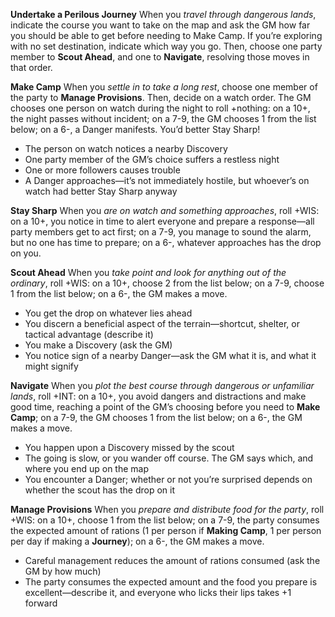 **Undertake a Perilous Journey**
When you _travel through dangerous lands_, indicate the course you want to take on the map and ask the GM how far you should be able to get before needing to Make Camp. If you’re exploring with no set destination, indicate which way you go. Then, choose one party member to **Scout Ahead**, and one to **Navigate**, resolving those moves in that order.

**Make Camp**
When you _settle in to take a long rest_, choose one member of the party to **Manage Provisions**. Then, decide on a watch order. The GM chooses one person on watch during the night to roll +nothing: on a 10+, the night passes without incident; on a 7-9, the GM chooses 1 from the list below; on a 6-, a Danger manifests. You’d better Stay Sharp!
- The person on watch notices a nearby Discovery 
- One party member of the GM’s choice suffers a restless night
- One or more followers causes trouble 
- A Danger approaches—it’s not immediately hostile, but whoever’s on watch had better Stay Sharp anyway

**Stay Sharp**
When you _are on watch and something approaches_, roll +WIS: on a 10+, you notice in time to alert everyone and prepare a response—all party members get to act first; on a 7-9, you manage to sound the alarm, but no one has time to prepare; on a 6-, whatever approaches has the drop on you.

**Scout Ahead**
When you _take point and look for anything out of the ordinary_, roll +WIS: on a 10+, choose 2 from the list below; on a 7-9, choose 1 from the list below; on a 6-, the GM makes a move.
- You get the drop on whatever lies ahead 
- You discern a beneficial aspect of the terrain—shortcut, shelter, or tactical advantage (describe it)
- You make a Discovery (ask the GM) 
- You notice sign of a nearby Danger—ask the GM what it is, and what it might signify

**Navigate**
When you _plot the best course through dangerous or unfamiliar lands_, roll +INT: on a 10+, you avoid dangers and distractions and make good time, reaching a point of the GM’s choosing before you need to **Make Camp**; on a 7-9, the GM chooses 1 from the list below; on a 6-, the GM makes a move.
- You happen upon a Discovery missed by the scout
- The going is slow, or you wander off course. The GM says which, and where you end up on the map 
- You encounter a Danger; whether or not you’re surprised depends on whether the scout has the drop on it

**Manage Provisions**
When you _prepare and distribute food for the party_, roll +WIS: on a 10+, choose 1 from the list below; on a 7-9, the party consumes the expected amount of rations (1 per person if **Making Camp**, 1 per person per day if making a **Journey**); on a 6-, the GM makes a move.
- Careful management reduces the amount of rations consumed (ask the GM by how much)
- The party consumes the expected amount and the food you prepare is excellent—describe it, and everyone who licks their lips takes +1 forward